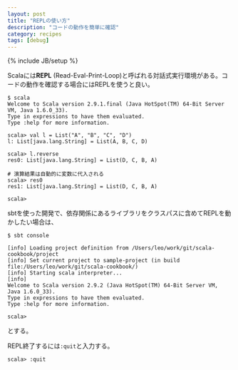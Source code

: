 ```yaml
---
layout: post
title: "REPLの使い方"
description: "コードの動作を簡単に確認"
category: recipes
tags: [debug]
---
```

{% include JB/setup %}

Scalaには**REPL** (Read-Eval-Print-Loop)と呼ばれる対話式実行環境がある。コードの動作を確認する場合にはREPLを使うと良い。

	$ scala
	Welcome to Scala version 2.9.1.final (Java HotSpot(TM) 64-Bit Server VM, Java 1.6.0_33).
    Type in expressions to have them evaluated.
    Type :help for more information.
    
    scala> val l = List("A", "B", "C", "D")
    l: List[java.lang.String] = List(A, B, C, D)
    
    scala> l.reverse
    res0: List[java.lang.String] = List(D, C, B, A)

	# 演算結果は自動的に変数に代入される
    scala> res0
    res1: List[java.lang.String] = List(D, C, B, A)
    
    scala> 


sbtを使った開発で、依存関係にあるライブラリをクラスパスに含めてREPLを動かしたい場合は、

	$ sbt console

    [info] Loading project definition from /Users/leo/work/git/scala-cookbook/project
    [info] Set current project to sample-project (in build file:/Users/leo/work/git/scala-cookbook/)
    [info] Starting scala interpreter...
    [info] 
    Welcome to Scala version 2.9.2 (Java HotSpot(TM) 64-Bit Server VM, Java 1.6.0_33).
    Type in expressions to have them evaluated.
    Type :help for more information.
    
    scala> 

とする。


REPL終了するには`:quit`と入力する。

	scala> :quit






